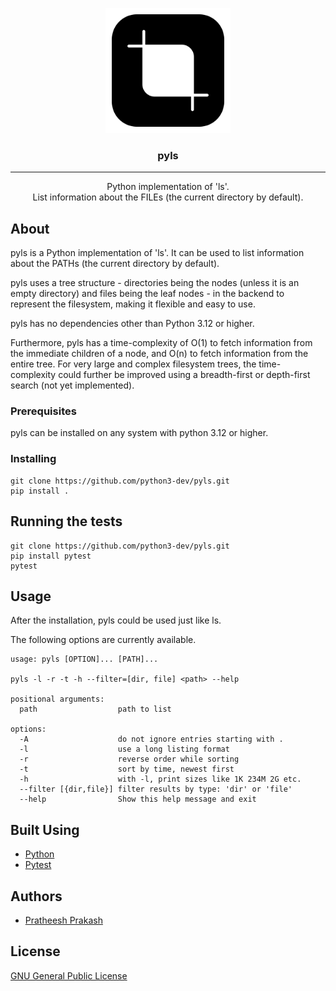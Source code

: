 <p align="center">
  <a href="" rel="noopener">
 <img width=200px height=200px src="docs/pyls.png" alt="pyls logo"></a>
</p>

<h3 align="center">pyls</h3>

---

<p align="center"> 
Python implementation of 'ls'. </br>
List information about the FILEs (the current directory by default).
</p>


## About

pyls is a Python implementation of 'ls'. It can be used to list information about the PATHs (the current directory by default).

pyls uses a tree structure - directories being the nodes (unless it is an empty directory) and files being the leaf nodes - in the backend to represent the filesystem, making it flexible and easy to use.

pyls has no dependencies other than Python 3.12 or higher.

Furthermore, pyls has a time-complexity of O(1) to fetch information from the immediate children of a node, and O(n) to fetch information from the entire tree. For very large and complex filesystem trees, the time-complexity could further be improved using a breadth-first or depth-first search (not yet implemented).

### Prerequisites

pyls can be installed on any system with python 3.12 or higher.


### Installing

```shell
git clone https://github.com/python3-dev/pyls.git
pip install .
```

## Running the tests

```shell
git clone https://github.com/python3-dev/pyls.git
pip install pytest
pytest
```

## Usage

After the installation, pyls could be used just like ls.

The following options are currently available.

```
usage: pyls [OPTION]... [PATH]...

pyls -l -r -t -h --filter=[dir, file] <path> --help

positional arguments:
  path                  path to list

options:
  -A                    do not ignore entries starting with .
  -l                    use a long listing format
  -r                    reverse order while sorting
  -t                    sort by time, newest first
  -h                    with -l, print sizes like 1K 234M 2G etc.
  --filter [{dir,file}] filter results by type: 'dir' or 'file'
  --help                Show this help message and exit
```


## Built Using

- [Python](https://www.python.org/)
- [Pytest](https://pytest.org/)


## Authors

- [Pratheesh Prakash](https://github.com/python3-dev)

## License

[GNU General Public License](https://fsf.org/licensing/licenses/gpl-3.0.html)